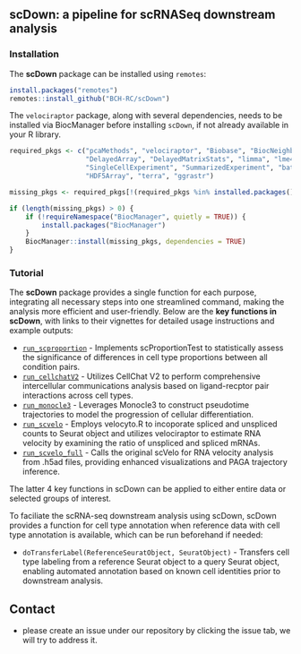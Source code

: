 ## scDown: a pipeline for scRNASeq downstream analysis

### Installation
The **scDown** package can be installed using `remotes`: 
```r
install.packages("remotes")
remotes::install_github("BCH-RC/scDown")
```

The `velociraptor` package, along with several dependencies, needs to be installed via BiocManager before installing `scDown`, if not already available in your R library. 
```r
required_pkgs <- c("pcaMethods", "velociraptor", "Biobase", "BiocNeighbors", "BiocGenerics",
                   "DelayedArray", "DelayedMatrixStats", "limma", "lme4", "S4Vectors", 
                   "SingleCellExperiment", "SummarizedExperiment", "batchelor", 
                   "HDF5Array", "terra", "ggrastr")

missing_pkgs <- required_pkgs[!(required_pkgs %in% installed.packages()[, "Package"])]

if (length(missing_pkgs) > 0) {
    if (!requireNamespace("BiocManager", quietly = TRUE)) {
        install.packages("BiocManager")
    }
    BiocManager::install(missing_pkgs, dependencies = TRUE)
}
```


### Tutorial 

The **scDown** package provides a single function for each purpose, integrating all necessary steps into one streamlined command, making the analysis more efficient and user-friendly. Below are the **key functions in scDown**, with links to their vignettes for detailed usage instructions and example outputs:
- [`run_scproportion`](https://html-preview.github.io/?url=https://github.com/BCH-RC/scDown/blob/main/vignettes/scProportionTest.html) - Implements scProportionTest to statistically assess the significance of differences in cell type proportions between all condition pairs. 
- [`run_cellchatV2`](https://html-preview.github.io/?url=https://github.com/BCH-RC/scDown/blob/main/vignettes/scDown_CellChatV2.html) - Utilizes CellChat V2 to perform comprehensive intercellular communications analysis based on ligand-recptor pair interactions across cell types. 
- [`run_monocle3`](https://html-preview.github.io/?url=https://github.com/BCH-RC/scDown/blob/main/vignettes/scDown_monocle.html) - Leverages Monocle3 to construct pseudotime trajectories to model the progression of cellular differentiation. 
- [`run_scvelo`](https://html-preview.github.io/?url=https://github.com/BCH-RC/scDown/blob/main/vignettes/run_scvelo.html) - Employs velocyto.R to incoporate spliced and unspliced counts to Seurat object and utilizes velociraptor to estimate RNA velocity by examining the ratio of unspliced and spliced mRNAs.
- [`run_scvelo_full`](https://html-preview.github.io/?url=https://github.com/BCH-RC/scDown/blob/main/vignettes/run_scvelo_full.html) - Calls the original scVelo for RNA velocity analysis from .h5ad files, providing enhanced visualizations and PAGA trajectory inference.
  
The latter 4 key functions in scDown can be applied to either entire data or selected groups of interest. 

To faciliate the scRNA-seq downstream analysis using scDown, scDown provides a function for cell type annotation when reference data with cell type annotation is available, which can be run beforehand if needed: 
- `doTransferLabel(ReferenceSeuratObject, SeuratObject)` - Transfers cell type labeling from a reference Seurat object to a query Seurat object, enabling automated annotation based on known cell identities prior to downstream analysis.

## Contact
- please create an issue under our repository by clicking the issue tab, we will try to address it.

